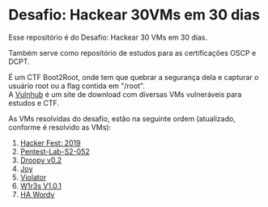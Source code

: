 # Desafio: Hackear 30VMs em 30 dias

Esse repositório é do Desafio: Hackear 30 VMs em 30 dias.

Também serve como repositório de estudos para as certificações OSCP e DCPT.

É um CTF Boot2Root, onde tem que quebrar a segurança dela e capturar o usuário root ou a flag contida em "/root".<br/>
A [Vulnhub](https://www.vulnhub.com/) é um site de download com diversas VMs vulneráveis para estudos e CTF.

As VMs resolvidas do desafio, estão na seguinte ordem (atualizado, conforme é resolvido as VMs):<br/>
1. [Hacker Fest: 2019](https://www.vulnhub.com/entry/hacker-fest-2019,378/)
2. [Pentest-Lab-S2-052](https://www.vulnhub.com/entry/pentester-lab-s2-052,206/)
3. [Droopy v0.2](https://www.vulnhub.com/entry/droopy-v02,143/)
4. [Joy](https://www.vulnhub.com/entry/digitalworldlocal-joy,298/)
5. [Violator](https://www.vulnhub.com/entry/violator-1,153/)
6. [W1r3s V1.0.1](https://www.vulnhub.com/entry/w1r3s-101,220/)
7. [HA Wordy](https://www.vulnhub.com/entry/ha-wordy,363/)
